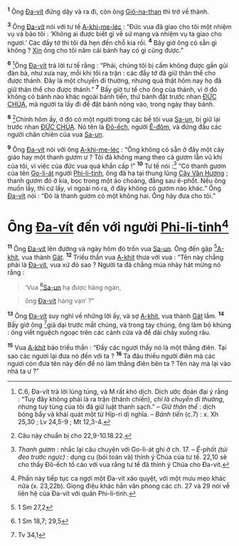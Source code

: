 <sup><b>1</b></sup> Ông [Đa-vít]() đứng dậy và ra đi, còn ông [Giô-na-than]() thì trở về thành.

<sup><b>3</b></sup> Ông [Đa-vít]() nói với tư tế [A-khi-me-léc]() : “Đức vua đã giao cho tôi một nhiệm vụ và bảo tôi : ‘Không ai được biết gì về sứ mạng và nhiệm vụ ta giao cho ngươi.’ Các đầy tớ thì tôi đã hẹn đến chỗ kia rồi. <sup><b>4</b></sup> Bây giờ ông có sẵn gì không ? [Xin]() ông cho tôi năm cái bánh hay có gì cũng được.”

<sup><b>6</b></sup> [^3-0468d76e-48b7-4334-b936-4f4546d8042f]Ông [Đa-vít]() trả lời tư tế rằng : “Phải, chúng tôi bị cấm không được gần gũi đàn bà, như xưa nay, mỗi khi tôi ra trận : các đầy tớ đã giữ thân thể cho được thánh. Đây là một chuyến đi thường, nhưng quả thật hôm nay họ đã giữ thân thể cho được thánh.” <sup><b>7</b></sup> Bấy giờ tư tế cho ông của thánh, vì ở đó không có bánh nào khác ngoài bánh tiến, thứ bánh đặt trước nhan [ĐỨC CHÚA](), mà người ta lấy đi để đặt bánh nóng vào, trong ngày thay bánh.

<sup><b>8</b></sup> [^4-0468d76e-48b7-4334-b936-4f4546d8042f]Chính hôm ấy, ở đó có một người trong các bề tôi vua [Sa-un](), bị giữ lại trước nhan [ĐỨC CHÚA](). Nó tên là [Đô-ếch](), người [Ê-đôm](), và đứng đầu các người chăn chiên của vua [Sa-un]().

<sup><b>9</b></sup> Ông [Đa-vít]() nói với ông [A-khi-me-léc]() : “Ông không có sẵn ở đây một cây giáo hay một thanh gươm ư ? Tôi đã không mang theo cả gươm lẫn vũ khí của tôi, vì việc của đức vua quá khẩn cấp !” <sup><b>10</b></sup> Tư tế nói :[^5-0468d76e-48b7-4334-b936-4f4546d8042f] “Có thanh gươm của tên [Go-li-át]() người [Phi-li-tinh](), ông đã hạ tại thung lũng [Cây Vân Hương]() ; thanh gươm đó ở kia, bọc trong một áo choàng, đằng sau ê-phốt. Nếu ông muốn lấy, thì cứ lấy, vì ngoài nó ra, ở đây không có gươm nào khác.” Ông [Đa-vít]() nói : “Đó là thanh gươm có một không hai. Ông hãy đưa cho tôi.”


# Ông [Đa-vít]() đến với người [Phi-li-tinh]()[^6-0468d76e-48b7-4334-b936-4f4546d8042f]
<sup><b>11</b></sup> Ông [Đa-vít]() lên đường và ngày hôm đó trốn vua [Sa-un](). Ông đến gặp [^2@-0468d76e-48b7-4334-b936-4f4546d8042f][A-khít](), vua thành [Gát](). <sup><b>12</b></sup> Triều thần vua [A-khít]() thưa với vua : “Tên này chẳng phải là [Đa-vít](), vua xứ đó sao ? Người ta đã chẳng múa nhảy hát mừng nó rằng :


> ‘Vua [^3@-0468d76e-48b7-4334-b936-4f4546d8042f][Sa-un]() hạ được hàng ngàn,
>


> ông [Đa-vít]() hàng vạn’ ?”
>

<sup><b>13</b></sup> Ông [Đa-vít]() suy nghĩ về những lời ấy, và sợ [A-khít](), vua thành [Gát]() lắm. <sup><b>14</b></sup> Bấy giờ ông [^4@-0468d76e-48b7-4334-b936-4f4546d8042f]giả dại trước mắt chúng, và trong tay chúng, ông làm bộ khùng : ông viết nguệch ngoạc trên các cánh cửa và để dãi chảy xuống râu.

<sup><b>15</b></sup> Vua [A-khít]() bảo triều thần : “Đấy các ngươi thấy nó là một thằng điên. Tại sao các ngươi lại đưa nó đến với ta ? <sup><b>16</b></sup> Ta đâu thiếu người điên mà các ngươi còn đưa tên này đến để nó làm thằng điên bên ta ? Tên này mà lại vào nhà ta ư ?”

[^3-0468d76e-48b7-4334-b936-4f4546d8042f]: C.6, Đa-vít trả lời lúng túng, và M rất khó dịch. Dịch ước đoán đại ý rằng : “Tuy đây không phải là ra trận (thánh chiến), *chỉ là chuyến đi thường*, nhưng tuỳ tùng của tôi đã giữ luật thanh sạch.” – *Giữ thân thể* : dịch bóng bẩy và khái quát một từ Híp-ri dị nghĩa. – *Bánh tiến* (c.7) : x. Xh 25,30 ; Lv 24,5-9 ; Mt 12,3-4.
[^4-0468d76e-48b7-4334-b936-4f4546d8042f]: Câu này chuẩn bị cho 22,9-10.18.22.
[^5-0468d76e-48b7-4334-b936-4f4546d8042f]: *Thanh gươm* : nhắc lại câu chuyện với Go-li-át ghi ở ch. 17. – *Ê-phốt (túi đeo trước ngực)* : dụng cụ (bói toán và) thỉnh ý Chúa của tư tế. 22,10 sẽ cho thấy Đô-ếch tố cáo với vua rằng tư tế đã thỉnh ý Chúa cho Đa-vít.
[^6-0468d76e-48b7-4334-b936-4f4546d8042f]: Phần này tiếp tục ca ngợi một Đa-vít xảo quyệt, với một mưu mẹo khác nữa (x. 23,22b). Giọng điệu khác hẳn văn phong các ch. 27 và 29 nói về liên hệ của Đa-vít với quân Phi-li-tinh.
[^2@-0468d76e-48b7-4334-b936-4f4546d8042f]: 1 Sm 27,2
[^3@-0468d76e-48b7-4334-b936-4f4546d8042f]: 1 Sm 18,7; 29,5
[^4@-0468d76e-48b7-4334-b936-4f4546d8042f]: Tv 34,1